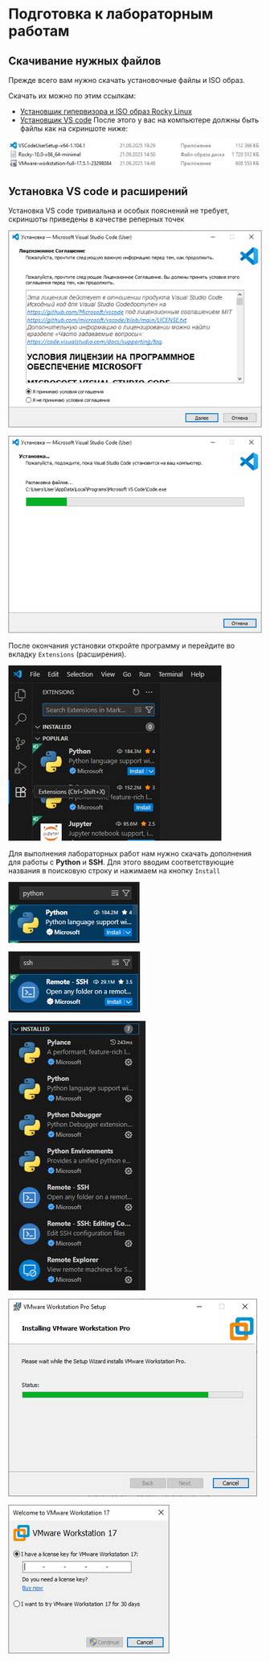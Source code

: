 # Подготовка к лабораторным работам
## Скачивание нужных файлов
Прежде всего вам нужно скачать установочные файлы и ISO образ.

Скачать их можно по этим ссылкам:
- [Установщик гипервизора и ISO образ Rocky Linux](https://drive.google.com/drive/folders/1F3HMSls1LDoprFnNyDuAwhaRnjSfKjem)
- [Установщик VS code](https://code.visualstudio.com/)
После этого у вас на компьютере должны быть файлы как на скриншоте ниже:

![Скачанные файлы](../images/preparation_for_labs/0.0.png)

## Установка VS code и расширений
Установка VS code тривиальна и особых пояснений не требует, скриншоты приведены в качестве реперных точек

![Обязательно прочитайте всё лицензионное соглашение!!!](../images/preparation_for_labs/0.1.png)

![Установка](../images/preparation_for_labs/0.2.png)

После окончания установки откройте программу и перейдите во вкладку `Extensions` (расширения).

![](../images/preparation_for_labs/0.3.png)

Для выполнения лабораторных работ нам нужно скачать дополнения для работы с **Python** и **SSH**. Для этого вводим соответствующие названия в поисковую строку и нажимаем на кнопку `Install`

![](../images/preparation_for_labs/0.4.png)

![](../images/preparation_for_labs/0.5.png)

![](../images/preparation_for_labs/0.6.png)

![](../images/preparation_for_labs/0.7.png)

![](../images/preparation_for_labs/0.8.png)